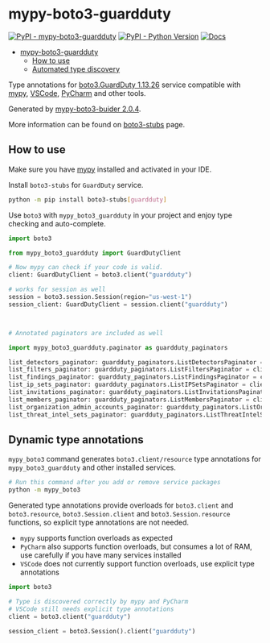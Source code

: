 # mypy-boto3-guardduty

[![PyPI - mypy-boto3-guardduty](https://img.shields.io/pypi/v/mypy-boto3-guardduty.svg?color=blue)](https://pypi.org/project/mypy-boto3-guardduty)
[![PyPI - Python Version](https://img.shields.io/pypi/pyversions/mypy-boto3-guardduty.svg?color=blue)](https://pypi.org/project/mypy-boto3-guardduty)
[![Docs](https://img.shields.io/readthedocs/mypy-boto3-builder.svg?color=blue)](https://mypy-boto3-builder.readthedocs.io/)

- [mypy-boto3-guardduty](#mypy-boto3-guardduty)
  - [How to use](#how-to-use)
  - [Automated type discovery](#automated-type-discovery)

Type annotations for
[boto3.GuardDuty 1.13.26](https://boto3.amazonaws.com/v1/documentation/api/1.13.26/reference/services/guardduty.html#GuardDuty) service
compatible with [mypy](https://github.com/python/mypy), [VSCode](https://code.visualstudio.com/),
[PyCharm](https://www.jetbrains.com/pycharm/) and other tools.

Generated by [mypy-boto3-buider 2.0.4](https://github.com/vemel/mypy_boto3_builder).

More information can be found on [boto3-stubs](https://pypi.org/project/boto3-stubs/) page.

## How to use

Make sure you have [mypy](https://github.com/python/mypy) installed and activated in your IDE.

Install `boto3-stubs` for `GuardDuty` service.

```bash
python -m pip install boto3-stubs[guardduty]
```

Use `boto3` with `mypy_boto3_guardduty` in your project and enjoy type checking and auto-complete.

```python
import boto3

from mypy_boto3_guardduty import GuardDutyClient

# Now mypy can check if your code is valid.
client: GuardDutyClient = boto3.client("guardduty")

# works for session as well
session = boto3.session.Session(region="us-west-1")
session_client: GuardDutyClient = session.client("guardduty")



# Annotated paginators are included as well

import mypy_boto3_guardduty.paginator as guardduty_paginators

list_detectors_paginator: guardduty_paginators.ListDetectorsPaginator = client.get_paginator("list_detectors")
list_filters_paginator: guardduty_paginators.ListFiltersPaginator = client.get_paginator("list_filters")
list_findings_paginator: guardduty_paginators.ListFindingsPaginator = client.get_paginator("list_findings")
list_ip_sets_paginator: guardduty_paginators.ListIPSetsPaginator = client.get_paginator("list_ip_sets")
list_invitations_paginator: guardduty_paginators.ListInvitationsPaginator = client.get_paginator("list_invitations")
list_members_paginator: guardduty_paginators.ListMembersPaginator = client.get_paginator("list_members")
list_organization_admin_accounts_paginator: guardduty_paginators.ListOrganizationAdminAccountsPaginator = client.get_paginator("list_organization_admin_accounts")
list_threat_intel_sets_paginator: guardduty_paginators.ListThreatIntelSetsPaginator = client.get_paginator("list_threat_intel_sets")
```

## Dynamic type annotations

`mypy_boto3` command generates `boto3.client/resource` type annotations for
`mypy_boto3_guardduty` and other installed services.

```bash
# Run this command after you add or remove service packages
python -m mypy_boto3
```

Generated type annotations provide overloads for `boto3.client` and `boto3.resource`,
`boto3.Session.client` and `boto3.Session.resource` functions,
so explicit type annotations are not needed.

- `mypy` supports function overloads as expected
- `PyCharm` also supports function overloads, but consumes a lot of RAM, use carefully if you have many services installed
- `VSCode` does not currently support function overloads, use explicit type annotations

```python
import boto3

# Type is discovered correctly by mypy and PyCharm
# VSCode still needs explicit type annotations
client = boto3.client("guardduty")

session_client = boto3.Session().client("guardduty")
```